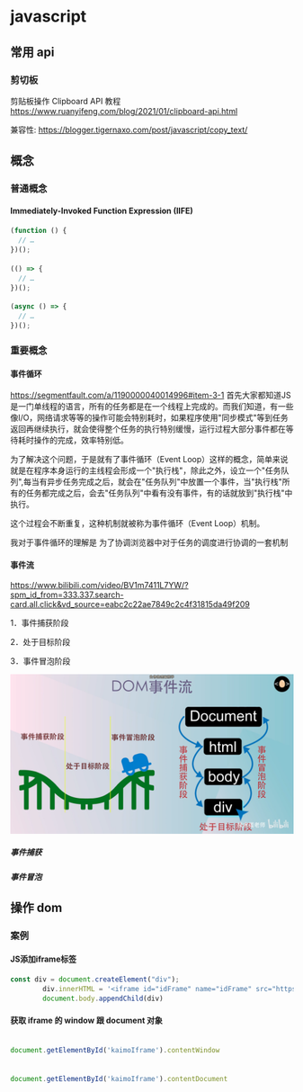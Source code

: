 # javascript

## 常用 api

### 剪切板
剪贴板操作 Clipboard API 教程
https://www.ruanyifeng.com/blog/2021/01/clipboard-api.html

兼容性:
https://blogger.tigernaxo.com/post/javascript/copy_text/

## 概念
### 普通概念
#### Immediately-Invoked Function Expression (IIFE)

```JavaScript
(function () {
  // …
})();

(() => {
  // …
})();

(async () => {
  // …
})();

```

### 重要概念
#### 事件循环
https://segmentfault.com/a/1190000040014996#item-3-1
首先大家都知道JS是一门单线程的语言，所有的任务都是在一个线程上完成的。而我们知道，有一些像I/O，网络请求等等的操作可能会特别耗时，如果程序使用"同步模式"等到任务返回再继续执行，就会使得整个任务的执行特别缓慢，运行过程大部分事件都在等待耗时操作的完成，效率特别低。

为了解决这个问题，于是就有了事件循环（Event Loop）这样的概念，简单来说就是在程序本身运行的主线程会形成一个"执行栈"，除此之外，设立一个"任务队列",每当有异步任务完成之后，就会在"任务队列"中放置一个事件，当"执行栈"所有的任务都完成之后，会去"任务队列"中看有没有事件，有的话就放到"执行栈"中执行。

这个过程会不断重复，这种机制就被称为事件循环（Event Loop）机制。

我对于事件循环的理解是
为了协调浏览器中对于任务的调度进行协调的一套机制

#### 事件流
https://www.bilibili.com/video/BV1m7411L7YW/?spm_id_from=333.337.search-card.all.click&vd_source=eabc2c22ae7849c2c4f31815da49f209

1．事件捕获阶段

2．处于目标阶段

3．事件冒泡阶段

![](https://raw.githubusercontent.com/HongXiaoHong/images/main/picture/20230819115046.png)

##### 事件捕获
##### 事件冒泡

## 操作 dom

### 案例
#### JS添加iframe标签

```javascript
const div = document.createElement("div");
        div.innerHTML = '<iframe id="idFrame" name="idFrame" src="https://www.baidu.com" height = "100" width = "100"  style = "visibility:hidden" ></iframe>';
        document.body.appendChild(div)
```
#### 获取 iframe 的 window 跟 document 对象

```javascript

document.getElementById('kaimoIframe').contentWindow


document.getElementById('kaimoIframe').contentDocument
```